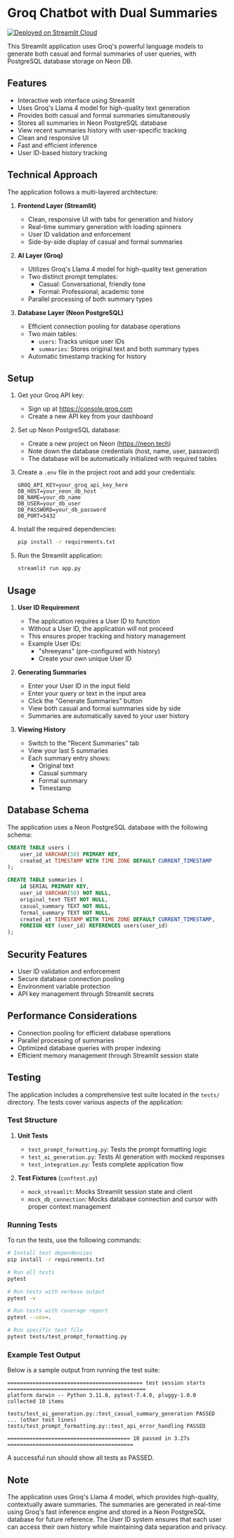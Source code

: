 # Groq Chatbot with Dual Summaries

[![Deployed on Streamlit Cloud](https://img.shields.io/badge/Streamlit-Live%20App-brightgreen)](https://yolidayshreeyansarora.streamlit.app/)

This Streamlit application uses Groq's powerful language models to generate both casual and formal summaries of user queries, with PostgreSQL database storage on Neon DB.

## Features

- Interactive web interface using Streamlit
- Uses Groq's Llama 4 model for high-quality text generation
- Provides both casual and formal summaries simultaneously
- Stores all summaries in Neon PostgreSQL database
- View recent summaries history with user-specific tracking
- Clean and responsive UI
- Fast and efficient inference
- User ID-based history tracking

## Technical Approach

The application follows a multi-layered architecture:

1. **Frontend Layer (Streamlit)**
   - Clean, responsive UI with tabs for generation and history
   - Real-time summary generation with loading spinners
   - User ID validation and enforcement
   - Side-by-side display of casual and formal summaries

2. **AI Layer (Groq)**
   - Utilizes Groq's Llama 4 model for high-quality text generation
   - Two distinct prompt templates:
     - Casual: Conversational, friendly tone
     - Formal: Professional, academic tone
   - Parallel processing of both summary types

3. **Database Layer (Neon PostgreSQL)**
   - Efficient connection pooling for database operations
   - Two main tables:
     - `users`: Tracks unique user IDs
     - `summaries`: Stores original text and both summary types
   - Automatic timestamp tracking for history

## Setup

1. Get your Groq API key:
   - Sign up at https://console.groq.com
   - Create a new API key from your dashboard

2. Set up Neon PostgreSQL database:
   - Create a new project on Neon (https://neon.tech)
   - Note down the database credentials (host, name, user, password)
   - The database will be automatically initialized with required tables

3. Create a `.env` file in the project root and add your credentials:
   ```
   GROQ_API_KEY=your_groq_api_key_here
   DB_HOST=your_neon_db_host
   DB_NAME=your_db_name
   DB_USER=your_db_user
   DB_PASSWORD=your_db_password
   DB_PORT=5432
   ```

4. Install the required dependencies:
   ```bash
   pip install -r requirements.txt
   ```

5. Run the Streamlit application:
   ```bash
   streamlit run app.py
   ```

## Usage

1. **User ID Requirement**
   - The application requires a User ID to function
   - Without a User ID, the application will not proceed
   - This ensures proper tracking and history management
   - Example User IDs:
     - "shreeyans" (pre-configured with history)
     - Create your own unique User ID

2. **Generating Summaries**
   - Enter your User ID in the input field
   - Enter your query or text in the input area
   - Click the "Generate Summaries" button
   - View both casual and formal summaries side by side
   - Summaries are automatically saved to your user history

3. **Viewing History**
   - Switch to the "Recent Summaries" tab
   - View your last 5 summaries
   - Each summary entry shows:
     - Original text
     - Casual summary
     - Formal summary
     - Timestamp

## Database Schema

The application uses a Neon PostgreSQL database with the following schema:

```sql
CREATE TABLE users (
    user_id VARCHAR(50) PRIMARY KEY,
    created_at TIMESTAMP WITH TIME ZONE DEFAULT CURRENT_TIMESTAMP
);

CREATE TABLE summaries (
    id SERIAL PRIMARY KEY,
    user_id VARCHAR(50) NOT NULL,
    original_text TEXT NOT NULL,
    casual_summary TEXT NOT NULL,
    formal_summary TEXT NOT NULL,
    created_at TIMESTAMP WITH TIME ZONE DEFAULT CURRENT_TIMESTAMP,
    FOREIGN KEY (user_id) REFERENCES users(user_id)
);
```

## Security Features

- User ID validation and enforcement
- Secure database connection pooling
- Environment variable protection
- API key management through Streamlit secrets

## Performance Considerations

- Connection pooling for efficient database operations
- Parallel processing of summaries
- Optimized database queries with proper indexing
- Efficient memory management through Streamlit session state

## Testing

The application includes a comprehensive test suite located in the `tests/` directory. The tests cover various aspects of the application:

### Test Structure

1. **Unit Tests**
   - `test_prompt_formatting.py`: Tests the prompt formatting logic
   - `test_ai_generation.py`: Tests AI generation with mocked responses
   - `test_integration.py`: Tests complete application flow

2. **Test Fixtures** (`conftest.py`)
   - `mock_streamlit`: Mocks Streamlit session state and client
   - `mock_db_connection`: Mocks database connection and cursor with proper context management

### Running Tests

To run the tests, use the following commands:

```bash
# Install test dependencies
pip install -r requirements.txt

# Run all tests
pytest

# Run tests with verbose output
pytest -v

# Run tests with coverage report
pytest --cov=.

# Run specific test file
pytest tests/test_prompt_formatting.py
```

### Example Test Output

Below is a sample output from running the test suite:

```
=========================================== test session starts ============================================
platform darwin -- Python 3.11.8, pytest-7.4.0, pluggy-1.0.0
collected 10 items

tests/test_ai_generation.py::test_casual_summary_generation PASSED
... (other test lines)
tests/test_prompt_formatting.py::test_api_error_handling PASSED

======================================= 10 passed in 3.27s ========================================
```

A successful run should show all tests as PASSED.

## Note

The application uses Groq's Llama 4 model, which provides high-quality, contextually aware summaries. The summaries are generated in real-time using Groq's fast inference engine and stored in a Neon PostgreSQL database for future reference. The User ID system ensures that each user can access their own history while maintaining data separation and privacy. 